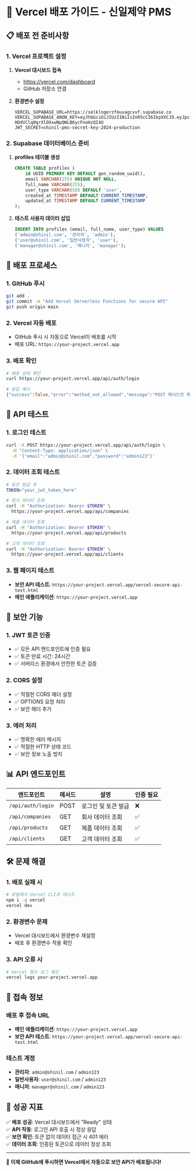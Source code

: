 # 🚀 Vercel 배포 가이드 - 신일제약 PMS

## 📋 **배포 전 준비사항**

### **1. Vercel 프로젝트 설정**

1. **Vercel 대시보드 접속**
   - https://vercel.com/dashboard
   - GitHub 저장소 연결

2. **환경변수 설정**
   ```
   VERCEL_SUPABASE_URL=https://selklngerzfmuvagcvvf.supabase.co
   VERCEL_SUPABASE_ANON_KEY=eyJhbGciOiJIUzI1NiIsInR5cCI6IkpXVCJ9.eyJpc3MiOiJzdXBhYmFzZSIsInJlZiI6InNlbGtsbmdlcnpmbXV2YWdjdnZmIiwicm9sZSI6ImFub24iLCJpYXQiOjE3NTI3MzQ5MDUsImV4cCI6MjA2ODMxMDkwNX0.cRe78UqA-HDdVClq0qrXlOXxwNpQWLB6ycFnoHzQI4U
   JWT_SECRET=shinil-pms-secret-key-2024-production
   ```

### **2. Supabase 데이터베이스 준비**

1. **profiles 테이블 생성**
   ```sql
   CREATE TABLE profiles (
       id UUID PRIMARY KEY DEFAULT gen_random_uuid(),
       email VARCHAR(255) UNIQUE NOT NULL,
       full_name VARCHAR(255),
       user_type VARCHAR(50) DEFAULT 'user',
       created_at TIMESTAMP DEFAULT CURRENT_TIMESTAMP,
       updated_at TIMESTAMP DEFAULT CURRENT_TIMESTAMP
   );
   ```

2. **테스트 사용자 데이터 삽입**
   ```sql
   INSERT INTO profiles (email, full_name, user_type) VALUES
   ('admin@shinil.com', '관리자', 'admin'),
   ('user@shinil.com', '일반사용자', 'user'),
   ('manager@shinil.com', '매니저', 'manager');
   ```

## 🔄 **배포 프로세스**

### **1. GitHub 푸시**
```bash
git add .
git commit -m "Add Vercel Serverless Functions for secure API"
git push origin main
```

### **2. Vercel 자동 배포**
- GitHub 푸시 시 자동으로 Vercel이 배포를 시작
- 배포 URL: `https://your-project.vercel.app`

### **3. 배포 확인**
```bash
# 배포 상태 확인
curl https://your-project.vercel.app/api/auth/login

# 응답 예시
{"success":false,"error":"method_not_allowed","message":"POST 메서드만 허용됩니다"}
```

## 🧪 **API 테스트**

### **1. 로그인 테스트**
```bash
curl -X POST https://your-project.vercel.app/api/auth/login \
  -H "Content-Type: application/json" \
  -d '{"email":"admin@shinil.com","password":"admin123"}'
```

### **2. 데이터 조회 테스트**
```bash
# 토큰 발급 후
TOKEN="your_jwt_token_here"

# 회사 데이터 조회
curl -H "Authorization: Bearer $TOKEN" \
  https://your-project.vercel.app/api/companies

# 제품 데이터 조회
curl -H "Authorization: Bearer $TOKEN" \
  https://your-project.vercel.app/api/products

# 고객 데이터 조회
curl -H "Authorization: Bearer $TOKEN" \
  https://your-project.vercel.app/api/clients
```

### **3. 웹 페이지 테스트**
- **보안 API 테스트**: `https://your-project.vercel.app/vercel-secure-api-test.html`
- **메인 애플리케이션**: `https://your-project.vercel.app`

## 🔐 **보안 기능**

### **1. JWT 토큰 인증**
- ✅ 모든 API 엔드포인트에 인증 필요
- ✅ 토큰 만료 시간: 24시간
- ✅ 서버리스 환경에서 안전한 토큰 검증

### **2. CORS 설정**
- ✅ 적절한 CORS 헤더 설정
- ✅ OPTIONS 요청 처리
- ✅ 보안 헤더 추가

### **3. 에러 처리**
- ✅ 명확한 에러 메시지
- ✅ 적절한 HTTP 상태 코드
- ✅ 보안 정보 노출 방지

## 📊 **API 엔드포인트**

| 엔드포인트 | 메서드 | 설명 | 인증 필요 |
|-----------|--------|------|----------|
| `/api/auth/login` | POST | 로그인 및 토큰 발급 | ❌ |
| `/api/companies` | GET | 회사 데이터 조회 | ✅ |
| `/api/products` | GET | 제품 데이터 조회 | ✅ |
| `/api/clients` | GET | 고객 데이터 조회 | ✅ |

## 🛠️ **문제 해결**

### **1. 배포 실패 시**
```bash
# 로컬에서 Vercel CLI로 테스트
npm i -g vercel
vercel dev
```

### **2. 환경변수 문제**
- Vercel 대시보드에서 환경변수 재설정
- 배포 후 환경변수 적용 확인

### **3. API 오류 시**
```bash
# Vercel 함수 로그 확인
vercel logs your-project.vercel.app
```

## 📱 **접속 정보**

### **배포 후 접속 URL**
- **메인 애플리케이션**: `https://your-project.vercel.app`
- **보안 API 테스트**: `https://your-project.vercel.app/vercel-secure-api-test.html`

### **테스트 계정**
- **관리자**: `admin@shinil.com` / `admin123`
- **일반사용자**: `user@shinil.com` / `admin123`
- **매니저**: `manager@shinil.com` / `admin123`

## 🎯 **성공 지표**

✅ **배포 성공**: Vercel 대시보드에서 "Ready" 상태  
✅ **API 작동**: 로그인 API 호출 시 정상 응답  
✅ **보안 확인**: 토큰 없이 데이터 접근 시 401 에러  
✅ **데이터 조회**: 인증된 토큰으로 데이터 정상 조회  

---

**🎉 이제 GitHub에 푸시하면 Vercel에서 자동으로 보안 API가 배포됩니다!** 